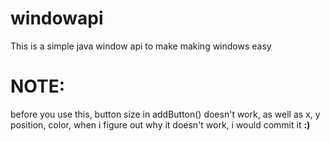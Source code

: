 # windowapi
This is a simple java window api to make making windows easy
#
# __NOTE:__
before you use this, button size in addButton() doesn't work, as well as x, y position, color, when i figure out why it doesn't work, i would commit it __:)__
